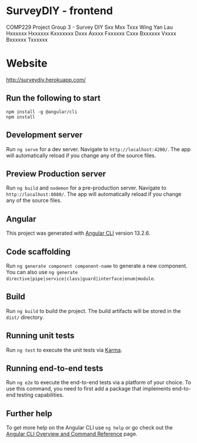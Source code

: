 # SurveyDIY - frontend
COMP229 Project Group 3 - Survey DIY
Sxx Mxx Txxx
Wing Yan Lau
Hxxxxxx Hxxxxxx
Kxxxxxxx Dxxx
Axxxx Fxxxxxx Cxxx Bxxxxxx
Vxxxx Bxxxxxx Txxxxxx

# Website
http://surveydiy.herokuapp.com/

## Run the following to start
```
npm install -g @angular/cli
npm install
```
## Development server

Run `ng serve` for a dev server. Navigate to `http://localhost:4200/`. The app will automatically reload if you change any of the source files.

## Preview Production server

Run `ng build` and `nodemon`  for a pre-production server. Navigate to `http://localhost:8080/`. The app will automatically reload if you change any of the source files.

## Angular

This project was generated with [Angular CLI](https://github.com/angular/angular-cli) version 13.2.6.

## Code scaffolding

Run `ng generate component component-name` to generate a new component. You can also use `ng generate directive|pipe|service|class|guard|interface|enum|module`.

## Build

Run `ng build` to build the project. The build artifacts will be stored in the `dist/` directory.

## Running unit tests

Run `ng test` to execute the unit tests via [Karma](https://karma-runner.github.io).

## Running end-to-end tests

Run `ng e2e` to execute the end-to-end tests via a platform of your choice. To use this command, you need to first add a package that implements end-to-end testing capabilities.

## Further help

To get more help on the Angular CLI use `ng help` or go check out the [Angular CLI Overview and Command Reference](https://angular.io/cli) page.
